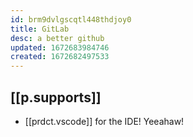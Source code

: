 ```yaml
---
id: brm9dvlgscqtl448thdjoy0
title: GitLab
desc: a better github
updated: 1672683984746
created: 1672682497533
---
```


## [[p.supports]]

- [[prdct.vscode]] for the IDE! Yeeahaw!